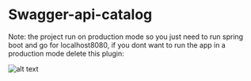 # Swagger-api-catalog

Note: the project run on production mode so you just need to run spring boot and go for localhost8080, if you dont want to run the app in a production mode delete this plugin:

![alt text](https://github.com/amitai1992/blob/Swagger-api-catalog/images/productiondep.png?raw=true)

